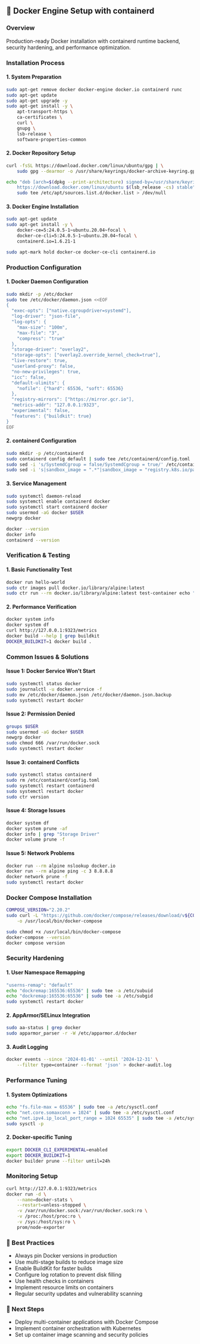 
## 🐳 Docker Engine Setup with containerd

### Overview

Production-ready Docker installation with containerd runtime backend, security hardening, and performance optimization.

### Installation Process

#### 1. System Preparation

```bash
sudo apt-get remove docker docker-engine docker.io containerd runc
sudo apt-get update
sudo apt-get upgrade -y
sudo apt-get install -y \
    apt-transport-https \
    ca-certificates \
    curl \
    gnupg \
    lsb-release \
    software-properties-common
```

#### 2. Docker Repository Setup

```bash
curl -fsSL https://download.docker.com/linux/ubuntu/gpg | \
    sudo gpg --dearmor -o /usr/share/keyrings/docker-archive-keyring.gpg

echo "deb [arch=$(dpkg --print-architecture) signed-by=/usr/share/keyrings/docker-archive-keyring.gpg] \
    https://download.docker.com/linux/ubuntu $(lsb_release -cs) stable" | \
    sudo tee /etc/apt/sources.list.d/docker.list > /dev/null
```

#### 3. Docker Engine Installation

```bash
sudo apt-get update
sudo apt-get install -y \
    docker-ce=5:24.0.5-1~ubuntu.20.04~focal \
    docker-ce-cli=5:24.0.5-1~ubuntu.20.04~focal \
    containerd.io=1.6.21-1

sudo apt-mark hold docker-ce docker-ce-cli containerd.io
```

### Production Configuration

#### 1. Docker Daemon Configuration

```bash
sudo mkdir -p /etc/docker
sudo tee /etc/docker/daemon.json <<EOF
{
  "exec-opts": ["native.cgroupdriver=systemd"],
  "log-driver": "json-file",
  "log-opts": {
    "max-size": "100m",
    "max-file": "3",
    "compress": "true"
  },
  "storage-driver": "overlay2",
  "storage-opts": ["overlay2.override_kernel_check=true"],
  "live-restore": true,
  "userland-proxy": false,
  "no-new-privileges": true,
  "icc": false,
  "default-ulimits": {
    "nofile": {"hard": 65536, "soft": 65536}
  },
  "registry-mirrors": ["https://mirror.gcr.io"],
  "metrics-addr": "127.0.0.1:9323",
  "experimental": false,
  "features": {"buildkit": true}
}
EOF
```

#### 2. containerd Configuration

```bash
sudo mkdir -p /etc/containerd
sudo containerd config default | sudo tee /etc/containerd/config.toml
sudo sed -i 's/SystemdCgroup = false/SystemdCgroup = true/' /etc/containerd/config.toml
sudo sed -i 's|sandbox_image = ".*"|sandbox_image = "registry.k8s.io/pause:3.9"|' /etc/containerd/config.toml
```

#### 3. Service Management

```bash
sudo systemctl daemon-reload
sudo systemctl enable containerd docker
sudo systemctl start containerd docker
sudo usermod -aG docker $USER
newgrp docker

docker --version
docker info
containerd --version
```

### Verification & Testing

#### 1. Basic Functionality Test

```bash
docker run hello-world
sudo ctr images pull docker.io/library/alpine:latest
sudo ctr run --rm docker.io/library/alpine:latest test-container echo "Hello from containerd"
```

#### 2. Performance Verification

```bash
docker system info
docker system df
curl http://127.0.0.1:9323/metrics
docker build --help | grep buildkit
DOCKER_BUILDKIT=1 docker build .
```

### Common Issues & Solutions

#### Issue 1: Docker Service Won't Start

```bash
sudo systemctl status docker
sudo journalctl -u docker.service -f
sudo mv /etc/docker/daemon.json /etc/docker/daemon.json.backup
sudo systemctl restart docker
```

#### Issue 2: Permission Denied

```bash
groups $USER
sudo usermod -aG docker $USER
newgrp docker
sudo chmod 666 /var/run/docker.sock
sudo systemctl restart docker
```

#### Issue 3: containerd Conflicts

```bash
sudo systemctl status containerd
sudo rm /etc/containerd/config.toml
sudo systemctl restart containerd
sudo systemctl restart docker
sudo ctr version
```

#### Issue 4: Storage Issues

```bash
docker system df
docker system prune -af
docker info | grep "Storage Driver"
docker volume prune -f
```

#### Issue 5: Network Problems

```bash
docker run --rm alpine nslookup docker.io
docker run --rm alpine ping -c 3 8.8.8.8
docker network prune -f
sudo systemctl restart docker
```

### Docker Compose Installation

```bash
COMPOSE_VERSION="2.20.2"
sudo curl -L "https://github.com/docker/compose/releases/download/v${COMPOSE_VERSION}/docker-compose-$(uname -s)-$(uname -m)" \
    -o /usr/local/bin/docker-compose

sudo chmod +x /usr/local/bin/docker-compose
docker-compose --version
docker compose version
```

### Security Hardening

#### 1. User Namespace Remapping

```bash
"userns-remap": "default"
echo "dockremap:165536:65536" | sudo tee -a /etc/subuid
echo "dockremap:165536:65536" | sudo tee -a /etc/subgid
sudo systemctl restart docker
```

#### 2. AppArmor/SELinux Integration

```bash
sudo aa-status | grep docker
sudo apparmor_parser -r -W /etc/apparmor.d/docker
```

#### 3. Audit Logging

```bash
docker events --since '2024-01-01' --until '2024-12-31' \
    --filter type=container --format 'json' > docker-audit.log
```

### Performance Tuning

#### 1. System Optimizations

```bash
echo "fs.file-max = 65536" | sudo tee -a /etc/sysctl.conf
echo "net.core.somaxconn = 1024" | sudo tee -a /etc/sysctl.conf
echo "net.ipv4.ip_local_port_range = 1024 65535" | sudo tee -a /etc/sysctl.conf
sudo sysctl -p
```

#### 2. Docker-specific Tuning

```bash
export DOCKER_CLI_EXPERIMENTAL=enabled
export DOCKER_BUILDKIT=1
docker builder prune --filter until=24h
```

### Monitoring Setup

```bash
curl http://127.0.0.1:9323/metrics
docker run -d \
    --name=docker-stats \
    --restart=unless-stopped \
    -v /var/run/docker.sock:/var/run/docker.sock:ro \
    -v /proc:/host/proc:ro \
    -v /sys:/host/sys:ro \
    prom/node-exporter
```

### 🧠 Best Practices

* Always pin Docker versions in production
* Use multi-stage builds to reduce image size
* Enable BuildKit for faster builds
* Configure log rotation to prevent disk filling
* Use health checks in containers
* Implement resource limits on containers
* Regular security updates and vulnerability scanning

### 📌 Next Steps

* Deploy multi-container applications with Docker Compose
* Implement container orchestration with Kubernetes
* Set up container image scanning and security policies

